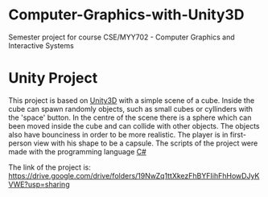 # Computer-Graphics-with-Unity3D
Semester project for course CSE/MYY702 - Computer Graphics and Interactive Systems

# Unity Project
This project is based on [Unity3D](https://unity.com/) with a simple scene of a cube.
Inside the cube can spawn randomly objects, such as small cubes or cyllinders with the 'space' button. In the centre of the scene there is a sphere which can been moved
inside the cube and can collide with other objects. The objects also have bounciness in order to be more realistic.
The player is in first-person view with his shape to be a capsule. The scripts of the project were made with the programming language [C#](https://docs.microsoft.com/en-us/dotnet/csharp/) 

The link of the project is: https://drive.google.com/drive/folders/19NwZq1ttXkezFhBYFIihFhHowDJyKVWE?usp=sharing
